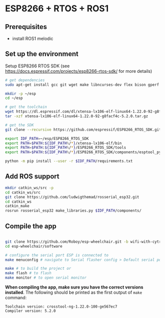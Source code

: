 # ESP8266 + RTOS + ROS1
## Prerequisites
- install ROS1 melodic

## Set up the environment
Setup ESP8266 RTOS SDK (see https://docs.espressif.com/projects/esp8266-rtos-sdk/ for more details)
```bash
# get dependencies
sudo apt-get install gcc git wget make libncurses-dev flex bison gperf python python-serial

mkdir -p ~/esp
cd ~/esp

# get the toolchain
wget https://dl.espressif.com/dl/xtensa-lx106-elf-linux64-1.22.0-92-g8facf4c-5.2.0.tar.gz
tar -xzf xtensa-lx106-elf-linux64-1.22.0-92-g8facf4c-5.2.0.tar.gz

# get the SDK
git clone --recursive https://github.com/espressif/ESP8266_RTOS_SDK.git

export IDF_PATH=~/esp/ESP8266_RTOS_SDK
export PATH=$PATH:${IDF_PATH%/*}/xtensa-lx106-elf/bin
export PATH=$PATH:${IDF_PATH%/*}/ESP8266_RTOS_SDK/tools
export PATH=$PATH:${IDF_PATH%/*}/ESP8266_RTOS_SDK/components/esptool_py/esptool

python -m pip install --user -r $IDF_PATH/requirements.txt

```

## Add ROS support
```bash
mkdir catkin_ws/src -p
cd catkin_ws/src
git clone https://github.com/ludwigthemad/rosserial_esp32.git
cd catkin_ws 
catkin_make
rosrun rosserial_esp32 make_libraries.py $IDF_PATH/components/
```

## Compile the app
```bash

git clone https://github.com/Roboy/esp-wheelchair.git -b wifi-with-cytron
cd esp-wheelchair/software

# configure the serial port ESP is connected to
make menuconfig # navigate to Serial flasher config > Default serial port and enter e.g. ttyUSB0

make # to build the project or
make flash # to flash
make monitor # to open serial monitor

```

__When compiling the app, make sure you have the correct versions installed__. The following should be printed as the first output of `make` command:

```
Toolchain version: crosstool-ng-1.22.0-100-ge567ec7
Compiler version: 5.2.0
```
